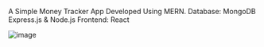 A Simple Money Tracker App Developed Using MERN.
Database: MongoDB
Express.js & Node.js
Frontend: React

![image](https://github.com/121910318049/moneytracker/assets/74094986/aae8bfee-d7df-445b-9520-b32c26483223)

